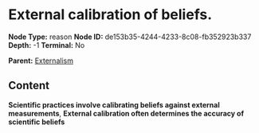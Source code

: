 # External calibration of beliefs.

**Node Type:** reason
**Node ID:** de153b35-4244-4233-8c08-fb352923b337
**Depth:** -1
**Terminal:** No

**Parent:** [Externalism](externalism.md)

## Content

**Scientific practices involve calibrating beliefs against external measurements**, **External calibration often determines the accuracy of scientific beliefs**
